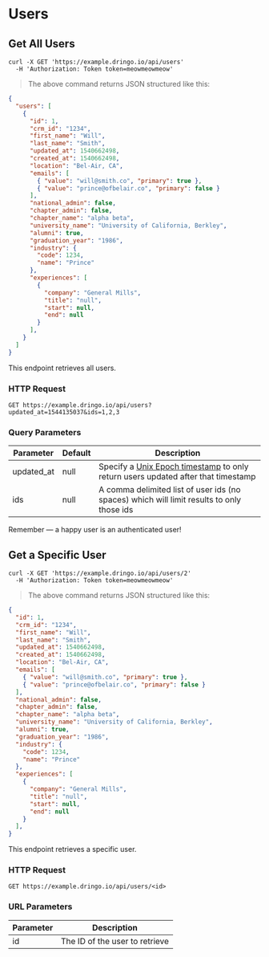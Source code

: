 # Users

## Get All Users

```shell
curl -X GET 'https://example.dringo.io/api/users'
  -H 'Authorization: Token token=meowmeowmeow'
```

> The above command returns JSON structured like this:

```json
{
  "users": [
    {
      "id": 1,
      "crm_id": "1234",
      "first_name": "Will",
      "last_name": "Smith",
      "updated_at": 1540662498,
      "created_at": 1540662498,
      "location": "Bel-Air, CA",
      "emails": [
        { "value": "will@smith.co", "primary": true },
        { "value": "prince@ofbelair.co", "primary": false }
      ],
      "national_admin": false,
      "chapter_admin": false,
      "chapter_name": "alpha beta",
      "university_name": "University of California, Berkley",
      "alumni": true,
      "graduation_year": "1986",
      "industry": {
        "code": 1234,
        "name": "Prince"
      },
      "experiences": [
        {
          "company": "General Mills",
          "title": "null",
          "start": null,
          "end": null
        }
      ],
    }
  ]
}
```

This endpoint retrieves all users.

### HTTP Request

`GET https://example.dringo.io/api/users?updated_at=1544135037&ids=1,2,3`

### Query Parameters

Parameter | Default | Description
--------- | ------- | -----------
updated_at | null | Specify a [Unix Epoch timestamp](https://en.wikipedia.org/wiki/Unix_time) to only return users updated after that timestamp
ids | null | A comma delimited list of user ids (no spaces) which will limit results to only those ids

<aside class="success">
Remember — a happy user is an authenticated user!
</aside>

## Get a Specific User

```shell
curl -X GET 'https://example.dringo.io/api/users/2'
  -H 'Authorization: Token token=meowmeowmeow'
```

> The above command returns JSON structured like this:

```json
{
  "id": 1,
  "crm_id": "1234",
  "first_name": "Will",
  "last_name": "Smith",
  "updated_at": 1540662498,
  "created_at": 1540662498,
  "location": "Bel-Air, CA",
  "emails": [
    { "value": "will@smith.co", "primary": true },
    { "value": "prince@ofbelair.co", "primary": false }
  ],
  "national_admin": false,
  "chapter_admin": false,
  "chapter_name": "alpha beta",
  "university_name": "University of California, Berkley",
  "alumni": true,
  "graduation_year": "1986",
  "industry": {
    "code": 1234,
    "name": "Prince"
  },
  "experiences": [
    {
      "company": "General Mills",
      "title": "null",
      "start": null,
      "end": null
    }
  ],
}
```

This endpoint retrieves a specific user.

### HTTP Request

`GET https://example.dringo.io/api/users/<id>`

### URL Parameters

Parameter | Description
--------- | -----------
id | The ID of the user to retrieve
